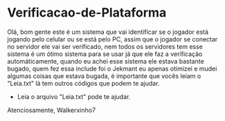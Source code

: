 # Verificacao-de-Plataforma

Olá, bom gente este é um sistema que vai identificar se o jogador está jogando pelo celular ou se está pelo PC, assim que o jogador se conectar no servidor ele vai ser verificado, nem todos os servidores tem esse sistema é um ótimo sistema para se usar já que ele faz a verificação automáticamente, quando eu achei esse sistema ele estava bastante bugado, quem fez essa include foi o Jekmant eu apenas otimizei e mudei algumas coisas que estava bugada, é importante que vocês leiam o "Leia.txt" lá tem outros códigos que podem te ajudar.

* Leia o arquivo "Leia.txt" pode te ajudar.

Atenciosamente, Walkerxinho7
